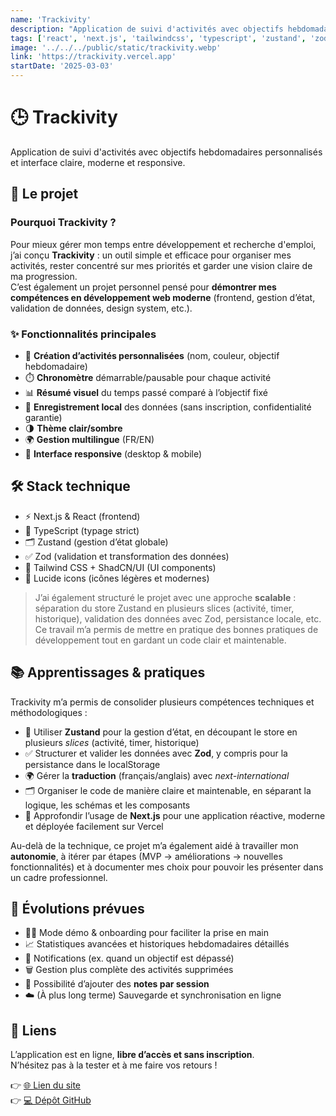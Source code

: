 ```yaml
---
name: 'Trackivity'
description: "Application de suivi d'activités avec objectifs hebdomadaires personnalisés"
tags: ['react', 'next.js', 'tailwindcss', 'typescript', 'zustand', 'zod']
image: '../../../public/static/trackivity.webp'
link: 'https://trackivity.vercel.app'
startDate: '2025-03-03'
---
```



# 🕒 Trackivity

Application de suivi d'activités avec objectifs hebdomadaires personnalisés et interface claire, moderne et responsive.


## 🎯 Le projet

### Pourquoi Trackivity ?

Pour mieux gérer mon temps entre développement et recherche d'emploi, j’ai conçu **Trackivity** : un outil simple et efficace pour organiser mes activités, rester concentré sur mes priorités et garder une vision claire de ma progression.  
C’est également un projet personnel pensé pour **démontrer mes compétences en développement web moderne** (frontend, gestion d’état, validation de données, design system, etc.).


### ✨ Fonctionnalités principales

- 📝 **Création d’activités personnalisées** (nom, couleur, objectif hebdomadaire)  
- ⏱️ **Chronomètre** démarrable/pausable pour chaque activité  
- 📊 **Résumé visuel** du temps passé comparé à l’objectif fixé  
- 💾 **Enregistrement local** des données (sans inscription, confidentialité garantie)  
- 🌗 **Thème clair/sombre**  
- 🌍 **Gestion multilingue** (FR/EN)  
- 📱 **Interface responsive** (desktop & mobile)


## 🛠️ Stack technique

- ⚡ Next.js & React (frontend)  
- 📘 TypeScript (typage strict)  
- 🗂️ Zustand (gestion d’état globale)  
- ✅ Zod (validation et transformation des données)  
- 🎨 Tailwind CSS + ShadCN/UI (UI components)  
- 🔎 Lucide icons (icônes légères et modernes)

> J’ai également structuré le projet avec une approche **scalable** : séparation du store Zustand en plusieurs slices (activité, timer, historique), validation des données avec Zod, persistance locale, etc.  
Ce travail m’a permis de mettre en pratique des bonnes pratiques de développement tout en gardant un code clair et maintenable.

## 📚 Apprentissages & pratiques

Trackivity m’a permis de consolider plusieurs compétences techniques et méthodologiques :

- 🔄 Utiliser **Zustand** pour la gestion d’état, en découpant le store en plusieurs *slices* (activité, timer, historique)  
- ✅ Structurer et valider les données avec **Zod**, y compris pour la persistance dans le localStorage  
- 🌍 Gérer la **traduction** (français/anglais) avec *next-international*  
- 🗂️ Organiser le code de manière claire et maintenable, en séparant la logique, les schémas et les composants  
- 🚀 Approfondir l’usage de **Next.js** pour une application réactive, moderne et déployée facilement sur Vercel  

Au-delà de la technique, ce projet m’a également aidé à travailler mon **autonomie**, à itérer par étapes (MVP → améliorations → nouvelles fonctionnalités) et à documenter mes choix pour pouvoir les présenter dans un cadre professionnel.


## 🔮 Évolutions prévues

- 🧑‍🏫 Mode démo & onboarding pour faciliter la prise en main  
- 📈 Statistiques avancées et historiques hebdomadaires détaillés  
- 🔔 Notifications (ex. quand un objectif est dépassé)  
- 🗑️ Gestion plus complète des activités supprimées  
- 📝 Possibilité d’ajouter des **notes par session**  
- ☁️ (À plus long terme) Sauvegarde et synchronisation en ligne


## 🔗 Liens

L’application est en ligne, **libre d’accès et sans inscription**.  
N’hésitez pas à la tester et à me faire vos retours !

👉 [🌐 Lien du site](https://trackivity.vercel.app)  
👉 [💻 Dépôt GitHub](https://github.com/Yoann-Guion/activity-timer)
